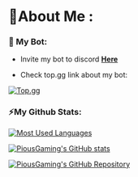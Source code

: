 # 🎉About Me :
### 🥰 My Bot: #
- Invite my bot to discord [**Here**](https://piemusicbot.tk)

- Check top.gg link about my bot:

[![Top.gg](https://top.gg/api/widget/864821086490066974.svg)](https://top.gg/bot/864821086490066974)

### ⚡My Github Stats: #
[![Most Used Languages](https://github-readme-stats.vercel.app/api/top-langs/?username=PiousGaming&layout=compact&theme=dark&hide_langs_below=1)](https://github.com/PiousGaming?tab=repositories)

[![PiousGaming's GitHub stats](https://github-readme-stats.vercel.app/api?username=PiousGaming&show_icons=true&theme=dark)](https://github.com/PiousGaming)

[![PiousGaming's GitHub Repository](https://github-readme-stats.vercel.app/api/pin/?username=PiousGaming&repo=Music-bot&theme=dark)](https://github.com/PiousGaming/Music-bot)
